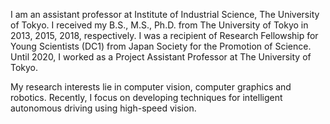 I am an assistant professor at Institute of Industrial Science, The University of Tokyo.
I received my B.S., M.S., Ph.D. from The University of Tokyo in 2013, 2015, 2018, respectively.
I was a recipient of Research Fellowship for Young Scientists (DC1) from Japan Society for the Promotion of Science.
Until 2020, I worked as a Project Assistant Professor at The University of Tokyo.

My research interests lie in computer vision, computer graphics and robotics.
Recently, I focus on developing techniques for intelligent autonomous driving using high-speed vision.

<!--
Write your biography here. Tell the world about yourself. Link to your favorite [subreddit](http://reddit.com). You can put a picture in, too. The code is already in, just name your picture `prof_pic.jpg` and put it in the `img/` folder.

% Put your address / P.O. box / other info right below your picture. You can also disable any these elements by editing `profile` property of the YAML header of your `_pages/about.md`. Edit `_bibliography/papers.bib` and Jekyll will render your [publications page](/al-folio/publications/) automatically.

Link to your social media connections, too. This theme is set up to use [Font Awesome icons](http://fortawesome.github.io/Font-Awesome/) and [Academicons](https://jpswalsh.github.io/academicons/), like the ones below. Add your Facebook, Twitter, LinkedIn, Google Scholar, or just disable all of them.
-->
